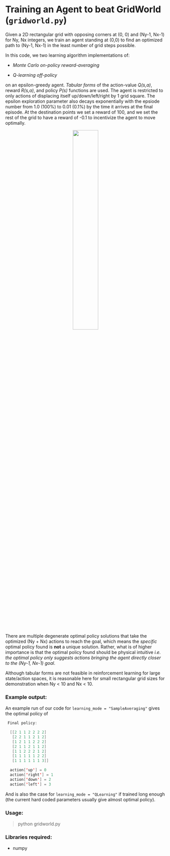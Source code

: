 # Training an Agent to beat GridWorld (`gridworld.py`)

Given a 2D rectangular grid with opposing corners at (0, 0) and (Ny-1, Nx-1) for Ny, Nx integers, we train an agent standing at (0,0) to find an optimized path to (Ny-1, Nx-1) in the least number of grid steps possible. 

In this code, we two learning algorithm implementations of:

* *Monte Carlo on-policy reward-averaging*

* *Q-learning off-policy* 

on an epsilon-greedy agent. *Tabular forms* of the action-value *Q(s,a)*, reward *R(s,a)*, and policy *P(s)* functions are used. The agent is restricted to only actions of displacing itself up/down/left/right by 1 grid square. The epsilon exploration parameter also decays exponentially with the epsiode number from 1.0 (100%) to 0.01 (0.1%) by the time it arrives at the final episode. At the destination points we set a reward of 100, and we set the rest of the grid to have a reward of -0.1 to incentivize the agent to move optimally. 

<p align="center">
<img src="https://github.com/ankonzoid/Deep-Reinforcement-Learning-Tutorials/blob/master/gridworld/images/coverart.png" width="40%">
</p>

There are multiple degenerate optimal policy solutions that take the optimized (Ny + Nx) actions to reach the goal, which means the _specific_ optimal policy found is **not** a unique solution. Rather, what is of higher importance is that the optimal policy found should be physical intuitive *i.e. the optimal policy only suggests actions bringing the agent directly closer to the (Ny-1, Nx-1) goal*. 

Although tabular forms are not feasible in reinforcement learning for large state/action spaces, it is reasonable here for small rectangular grid sizes for demonstration when Ny < 10 and Nx < 10.

### Example output:

An example run of our code for `learning_mode = "SampleAveraging"` gives the optimal policy of

```swift
 Final policy:

  [[2 1 1 2 2 2 2]
   [2 2 1 1 2 1 2]
   [1 2 1 1 2 2 2]
   [2 1 1 2 1 1 2]
   [1 1 2 2 2 1 2]
   [1 1 1 1 1 2 2]
   [1 1 1 1 1 1 3]]

  action['up'] = 0
  action['right'] = 1
  action['down'] = 2
  action['left'] = 3
```

And is also the case for `learning_mode = "QLearning"` if trained long enough (the current hard coded parameters usually give almost optimal policy).

### Usage:

> python gridworld.py

### Libraries required:

* numpy
